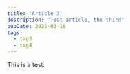 ```yaml
---
title: 'Article 3'
description: 'Test article, the third'
pubDate: 2025-03-16
tags:
  - tag3
  - tag4
---
```


This is a test.